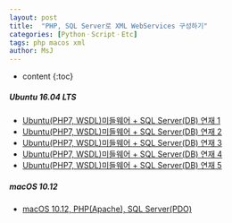 ```yaml
---
layout: post
title:  "PHP, SQL Server로 XML WebServices 구성하기"
categories: [PythonㆍScriptㆍEtc]
tags: php macos xml
author: MsJ
---
```


* content
{:toc}

##### Ubuntu 16.04 LTS

* [Ubuntu(PHP7, WSDL)미들웨어 + SQL Server(DB) 연재 1](https://github.com/DebugJO/HelloWorldSample/blob/master/DevSource/Ubuntu_PHP7_WSDL_SQLServer_01.md)
* [Ubuntu(PHP7, WSDL)미들웨어 + SQL Server(DB) 연재 2](https://github.com/DebugJO/HelloWorldSample/blob/master/DevSource/Ubuntu_PHP7_WSDL_SQLServer_02.md)
* [Ubuntu(PHP7, WSDL)미들웨어 + SQL Server(DB) 연재 3](https://github.com/DebugJO/HelloWorldSample/blob/master/DevSource/Ubuntu_PHP7_WSDL_SQLServer_03.md)
* [Ubuntu(PHP7, WSDL)미들웨어 + SQL Server(DB) 연재 4](https://github.com/DebugJO/HelloWorldSample/blob/master/DevSource/Ubuntu_PHP7_WSDL_SQLServer_04.md)
* [Ubuntu(PHP7, WSDL)미들웨어 + SQL Server(DB) 연재 5](https://github.com/DebugJO/HelloWorldSample/blob/master/DevSource/Ubuntu_PHP7_WSDL_SQLServer_05.md)

##### macOS 10.12

* [macOS 10.12, PHP(Apache), SQL Server(PDO)](https://github.com/DebugJO/HelloWorldSample/blob/master/DevSource/macOS_PHP_Apache_SQLServer_PDO.md)
